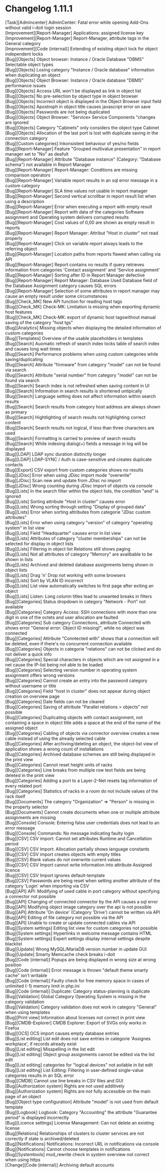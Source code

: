 # Changelog 1.11.1

[Task][Admincenter]                      AdminCenter: Fatal error while opening Add-Ons without valid i-doit login session  
[Improvement][Report-Manager]            Applications: assigned license key  
[Improvement][Report-Manager]            Report-Manager, attribute tags in the General category  
[Improvement][Code (internal)]           Extending of existing object lock for object independent locks  
[Bug][Objects]                           Object browser: Instance / Oracle Database "DBMS" Selectable object types  
[Bug][Objects]                           Losing category "Instance / Oracle database" information when duplicating an object  
[Bug][Objects]                           Object Browser: Instance / Oracle database "DBMS" performance issues  
[Bug][Objects]                           Access URL won't be displayed as link in object list  
[Bug][Objects]                           No pre-selection by object type in object browser  
[Bug][Objects]                           Incorrect object is displayed in the Object Browser input field  
[Bug][Objects]                           Apostroph in object title causes javascript error on save  
[Bug][Objects]                           Passwords are not being duplicated  
[Bug][Objects]                           Object Browser: "Service» Service Components "changes are ignored  
[Bug][Objects]                           Category "Cabinets" only considers the object type Cabinet  
[Bug][Objects]                           Allocation of the last port is lost with duplicate saving in the connection category  
[Bug][Custom categories]                 Inkonsistent behaviour of yes/no fields  
[Bug][Report-Manager]                    Feature "Grouped multivalue presentation" in report manager set to "No" as deafult  
[Bug][Report-Manager]                    Attribute "Database instance" (Category: "Database schema") not available in Report Manager  
[Bug][Report-Manager]                    Report-Manager: Conditions are missing comparison operators  
[Bug][Report-Manager]                    Variable report results in an sql error message in a custom category  
[Bug][Report-Manager]                    SLA time values not usable in report manager  
[Bug][Report-Manager]                    Second vertical scrollbar in report result list when using a description  
[Bug][Report-Manager]                    Error when executing a report with empty result  
[Bug][Report-Manager]                    Report with data of the categories Software assignment and Operating system delivers corrupted results  
[Bug][Report-Manager]                    Cost values of 0,00 are shown as empty result in reports  
[Bug][Report-Manager]                    Report Manager: Attribut "Host in cluster" not read properly  
[Bug][Report-Manager]                    Click on variable report always leads to the referring object  
[Bug][Report-Manager]                    Location paths from reports flawed when calling via API  
[Bug][Report-Manager]                    Report contains no results if query retrieves information from categories  'Contact assignment' and 'Service assignment'  
[Bug][Report-Manager]                    Sorting after ID in Report Manager defective  
[Bug][Report-Manager]                    Report Manager: Database Used Database field of the Database Assignment category causes SQL errors  
[Bug][Report-Manager]                    Selection of some attributes in report manager may cause an empty result under some circumstances  
[Bug][Check_MK]                          New API function for reading host tags  
[Bug][Check_MK]                          Check-MK: Limitation is missing when exporting dynamic host features  
[Bug][Check_MK]                          Check-MK: export of dynamic host tagswithout manual saving of the category "host tgs"  
[Bug][Analytics]                         Missing objects when displaying the detailed information of custom categories  
[Bug][Templates]                         Overview of the usable placeholders in templates  
[Bug][Search]                            Auomatic refresh of search index locks table of search index and causes long wait times  
[Bug][Search]                            Performance problems when using custom categories while saving/duplicating  
[Bug][Search]                            Attribute "firmware" from category "model" can not be found via search  
[Bug][Search]                            Attribute "serial number" from category "model" can not be found via search  
[Bug][Search]                            Search index is not refreshed when saving content in UI  
[Bug][Search]                            Information in search results is shortened untipically  
[Bug][Search]                            Language setting does not affect information within search results  
[Bug][Search]                            Search results from category host address are always shown as primary  
[Bug][Search]                            Hightlighting of search results not highlighting correct content  
[Bug][Search]                            Search results not logical, if less than three characters  are used  
[Bug][Search]                            Formatting is carried to preview of search results  
[Bug][Search]                            While indexing dialog(+) fields a message in log will be displayed  
[Bug][LDAP]                              LDAP sync duration distinctly longer  
[Bug][LDAP]                              LDAP-SYNC / Auth is case-sensitive and creates duplicate contacts  
[Bug][Export]                            CSV export from custom categories shows no results  
[Bug][JDisc]                             Error when using JDisc import mode "overwrite"  
[Bug][JDisc]                             Scan new and update from JDisc no import  
[Bug][JDisc]                             Wrong counting during JDisc import of objects via console  
[Bug][Lists]                             In the search filter within the object lists, the condition "and" is ignored  
[Bug][Lists]                             Sorting attribute "Host in cluster" causes error  
[Bug][Lists]                             Wrong sorting through setting "Display of grouped data"  
[Bug][Lists]                             Error when sorting attributes from categorie "JDisc custom attributes"  
[Bug][Lists]                             Error when using category "version" of category "operating system" in list view  
[Bug][Lists]                             Field "Headquarter" causes error in list view  
[Bug][Lists]                             Attributes of category "cluster memberships" can not be selected for display in object lists  
[Bug][Lists]                             Filtering in object list Relations still shows paging  
[Bug][Lists]                             Not all attributes of category "Memory" are availbable to be shown in lists  
[Bug][Lists]                             Archived and deleted database assignments being shown in object lists  
[Bug][Lists]                             Drag 'n' Drop not working with some browsers  
[Bug][Lists]                             Sort by VLAN ID incorrect  
[Bug][Lists]                             List view automatically switches to first page after exiting an object  
[Bug][Lists]                             Listen: Long column titles lead to unwanted breaks in filters  
[Bug][Categories]                        Status dropdown in category "Network - Port" not available  
[Bug][Categories]                        Category Access: SSH connections with more than one digit in one of the octets and user allocation are faulted  
[Bug][Categories]                        Sub category Connections, attribute Connected with shows error "General error: Object ID missing!", while no object was connected  
[Bug][Categories]                        Attribute "Conntected with" shows that a connection will be deleted, even if there's no concurrent connection available  
[Bug][Categories]                        Objects in categorie "relations" can not be clicked and do not deliver a quick info  
[Bug][Categories]                        Special characters in objects which are not assigned in a net cause the IP-list being not able to be loaded  
[Bug][Categories]                        Selecting version number in operating system assignment offers wrong versions  
[Bug][Categories]                        Cannot create an entry into the password category without username or title  
[Bug][Categories]                        Field "host in cluster" does not appear during object creation on overview page  
[Bug][Categories]                        Date fields can not be cleared  
[Bug][Categories]                        Saving of attribute "Parallel relations > objects" not possible  
[Bug][Categories]                        Duplicating objects with contact assignment, not containing a space in object title adds a space at the end of the name of the assigned object  
[Bug][Categories]                        Cabling of objects via connector overview creates a new cable instead of using the already selected cable  
[Bug][Categories]                        After archiving/deleting an object, the object-list view of application shows a wrong count of installations  
[Bug][Categories]                        Archived database schemes are still being displayed in the print view  
[Bug][Categories]                        Cannot reset height units of racks  
[Bug][Categories]                        Line breaks from multiple row text fields are being deleted in the print view  
[Bug][Categories]                        Adding a port to a Layer-2-Net resets tag information of every related port  
[Bug][Categories]                        Statistics of racks in a room do not include values of the rack itself  
[Bug][Documents]                         The category "Organization" => "Person" is missing in the property selector  
[Bug][Documents]                         Cannot create documents when one or multiple attribute assignments are missing  
[Bug][Console]                           Console: Entering false user credentials does not lead to an error message  
[Bug][Console]                           Commands: No message indicating faulty login  
[Bug][CSV]                               CSV import: Cannot set attributes Runtime and Cancellation period  
[Bug][CSV]                               CSV Import: Allocation partially shows language constants  
[Bug][CSV]                               CSV import creates objects with empty titles  
[Bug][CSV]                               Blank values do not overwrite current values  
[Bug][CSV]                               CSV Import cannot write information into attribute Assigned licence  
[Bug][CSV]                               CSV Import ignores default-template  
[Bug][CSV]                               Passwords are being reset when setting another attribute of the category 'Login' when importing via CSV  
[Bug][API]                               API: Modifying of used cable in port category without specifying a connector not possible  
[Bug][API]                               Changing of connected connector by the API causes a sql error  
[Bug][API]                               Modifying object image category over the api is not possible  
[Bug][API]                               Attribute 'On device' (Category 'Drive') cannot be written via API  
[Bug][API]                               Editing of file category not possible via the API  
[Bug][API]                               Unable to create or update connected cables via API  
[Bug][System settings]                   Editing list view for custom categories not possible  
[Bug][System settings]                   Hyperlinks in welcome message contains HTML  
[Bug][System settings]                   Expert settings display internal settings despite blacklist  
[Bug][Update]                            Wrong MySQL/MariaDB version number in update GUI  
[Bug][Update]                            Smarty Memcache check breaks i-doit  
[Bug][Code (internal)]                   Popups are being displayed in wrong size at wrong position  
[Bug][Code (internal)]                   Error message is thrown "default theme smarty cache" isn't writable  
[Bug][Code (internal)]                   Faulty check for free memory space in cases of unlimited (-1) memory limit in php.ini  
[Bug][Code (internal)]                   Duplicate: Category status-planning is duplicate  
[Bug][Validation]                        Global Category Operating System is missing in the category validation  
[Bug][Validation]                        Category validation does not work in category "General" when using templates  
[Bug][Print view]                        Information about licenses not correct in print view  
[Bug][CMDB-Explorer]                     CMDB Explorer: Export of SVGs only works in Firefox  
[Bug][OCS]                               OCS import causes empty database entries  
[Bug][List editing]                      List edit does not save entries in categorie 'Assignes workplace', if records already exist  
[Bug][List editing]                      Misspelling in the list edit  
[Bug][List editing]                      Object group assignments cannot be edited via the list edit  
[Bug][List editing]                      categories for "logical devices" not avilable in list edit  
[Bug][List editing]                      List Editing: Filtering in user-defined single-value categories results in an SQL error  
[Bug][CMDB]                              Cannot use line breaks in CSV files and GUI  
[Bug][Authorization system]              Rights are not used additively  
[Bug][Authorization system]              Rights are not fully accessible on the main page of an object  
[Bug][Object type configuration]         Attribute "model" is not used from default template  
[Bug][Logbook]                           Logbook: Category "Accounting" the attribute "Guarantee period" is displayed incorrectly  
[Bug][Licence settings]                  License Management: Can not delete an existing license  
[Bug][Relations]                         Relationships of clusters to cluster services are not correctly if state is archived/deleted  
[Bug][Notifications]                     Notifications: Incorrect URL in notifications via console  
[Bug][Notifications]                     Cannot choose templates in notifications  
[Bug][Systemtools]                       mod_rewrite check in system overview not correct when using https  
[Change][Code (internal)]                Archiving default accounts  
